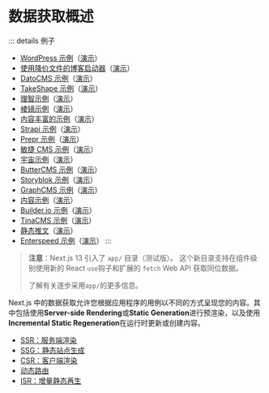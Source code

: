 # 数据获取概述

::: details 例子
- [WordPress 示例](https://github.com/vercel/next.js/tree/canary/examples/cms-wordpress)（[演示](https://next-blog-wordpress.vercel.app/)）
- [使用降价文件的博客启动器](https://github.com/vercel/next.js/tree/canary/examples/blog-starter)（[演示](https://next-blog-starter.vercel.app/)）
- [DatoCMS 示例](https://github.com/vercel/next.js/tree/canary/examples/cms-datocms)（[演示](https://next-blog-datocms.vercel.app/)）
- [TakeShape 示例](https://github.com/vercel/next.js/tree/canary/examples/cms-takeshape)（[演示](https://next-blog-takeshape.vercel.app/)）
- [理智示例](https://github.com/vercel/next.js/tree/canary/examples/cms-sanity)（[演示](https://next-blog-sanity.vercel.app/)）
- [棱镜示例](https://github.com/vercel/next.js/tree/canary/examples/cms-prismic)（[演示](https://next-blog-prismic.vercel.app/)）
- [内容丰富的示例](https://github.com/vercel/next.js/tree/canary/examples/cms-contentful)（[演示](https://next-blog-contentful.vercel.app/)）
- [Strapi 示例](https://github.com/vercel/next.js/tree/canary/examples/cms-strapi)（[演示](https://next-blog-strapi.vercel.app/)）
- [Prepr 示例](https://github.com/vercel/next.js/tree/canary/examples/cms-prepr)（[演示](https://next-blog-prepr.vercel.app/)）
- [敏捷 CMS 示例](https://github.com/vercel/next.js/tree/canary/examples/cms-agilitycms)（[演示](https://next-blog-agilitycms.vercel.app/)）
- [宇宙示例](https://github.com/vercel/next.js/tree/canary/examples/cms-cosmic)（[演示](https://next-blog-cosmic.vercel.app/)）
- [ButterCMS 示例](https://github.com/vercel/next.js/tree/canary/examples/cms-buttercms)（[演示](https://next-blog-buttercms.vercel.app/)）
- [Storyblok 示例](https://github.com/vercel/next.js/tree/canary/examples/cms-storyblok)（[演示](https://next-blog-storyblok.vercel.app/)）
- [GraphCMS 示例](https://github.com/vercel/next.js/tree/canary/examples/cms-graphcms)（[演示](https://next-blog-graphcms.vercel.app/)）
- [内容示例](https://github.com/vercel/next.js/tree/canary/examples/cms-kontent)（[演示](https://next-blog-kontent.vercel.app/)）
- [Builder.io 示例](https://github.com/vercel/next.js/tree/canary/examples/cms-builder-io)（[演示](https://cms-builder-io.vercel.app/)）
- [TinaCMS 示例](https://github.com/vercel/next.js/tree/canary/examples/cms-tina)（[演示](https://cms-tina-example.vercel.app/)）
- [静态推文](https://static-tweet.vercel.app/)（[演示](https://static-tweet.vercel.app/)）
- [Enterspeed 示例](https://github.com/vercel/next.js/tree/canary/examples/cms-enterspeed)（[演示](https://next-blog-demo.enterspeed.com/)）
:::

> **注意**：Next.js 13 引入了 `app/` 目录（测试版）。 这个新目录支持在组件级别使用新的 React `use`钩子和扩展的 `fetch` Web API 获取同位数据。
> 
> 了解有关逐步采用`app/`的更多信息。

Next.js 中的数据获取允许您根据应用程序的用例以不同的方式呈现您的内容。其中包括使用**Server-side Rendering**或**Static Generation**进行预渲染，以及使用**Incremental Static Regeneration**在运行时更新或创建内容。

- [SSR：服务端渲染]()
- [SSG：静态站点生成]()
- [CSR：客户端渲染]()
- [动态路由]()
- [ISR：增量静态再生]()